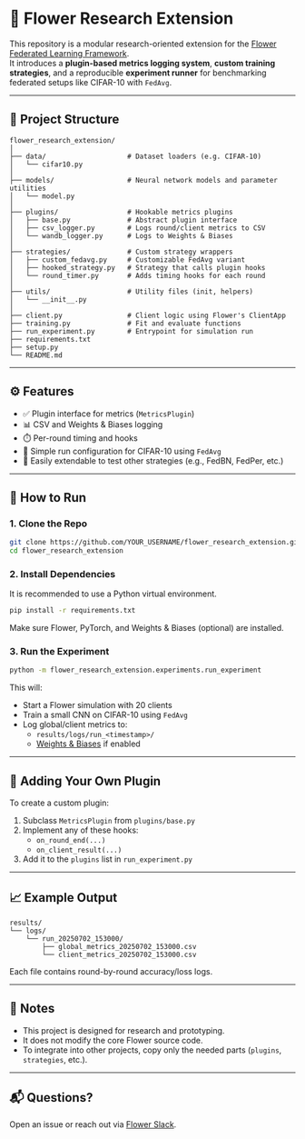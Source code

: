 # 🌼 Flower Research Extension

This repository is a modular research-oriented extension for the [Flower Federated Learning Framework](https://flower.dev).  
It introduces a **plugin-based metrics logging system**, **custom training strategies**, and a reproducible **experiment runner** for benchmarking federated setups like CIFAR-10 with `FedAvg`.

---

## 📂 Project Structure

```
flower_research_extension/
│
├── data/                    # Dataset loaders (e.g. CIFAR-10)
│   └── cifar10.py
│
├── models/                  # Neural network models and parameter utilities
│   └── model.py
│
├── plugins/                 # Hookable metrics plugins
│   ├── base.py              # Abstract plugin interface
│   ├── csv_logger.py        # Logs round/client metrics to CSV
│   └── wandb_logger.py      # Logs to Weights & Biases
│
├── strategies/              # Custom strategy wrappers
│   ├── custom_fedavg.py     # Customizable FedAvg variant
│   ├── hooked_strategy.py   # Strategy that calls plugin hooks
│   └── round_timer.py       # Adds timing hooks for each round
│
├── utils/                   # Utility files (init, helpers)
│   └── __init__.py
│
├── client.py                # Client logic using Flower's ClientApp
├── training.py              # Fit and evaluate functions
├── run_experiment.py        # Entrypoint for simulation run
├── requirements.txt
├── setup.py
└── README.md
```

---

## ⚙️ Features

- ✅ Plugin interface for metrics (`MetricsPlugin`)
- 📊 CSV and Weights & Biases logging
- ⏱️ Per-round timing and hooks
- 🧪 Simple run configuration for CIFAR-10 using `FedAvg`
- 🔌 Easily extendable to test other strategies (e.g., FedBN, FedPer, etc.)

---

## 🚀 How to Run

### 1. Clone the Repo
```bash
git clone https://github.com/YOUR_USERNAME/flower_research_extension.git
cd flower_research_extension
```

### 2. Install Dependencies
It is recommended to use a Python virtual environment.

```bash
pip install -r requirements.txt
```

Make sure Flower, PyTorch, and Weights & Biases (optional) are installed.

### 3. Run the Experiment
```bash
python -m flower_research_extension.experiments.run_experiment
```

This will:
- Start a Flower simulation with 20 clients
- Train a small CNN on CIFAR-10 using `FedAvg`
- Log global/client metrics to:
  - `results/logs/run_<timestamp>/`
  - [Weights & Biases](https://wandb.ai/) if enabled

---

## 🧩 Adding Your Own Plugin

To create a custom plugin:
1. Subclass `MetricsPlugin` from `plugins/base.py`
2. Implement any of these hooks:
   - `on_round_end(...)`
   - `on_client_result(...)`
3. Add it to the `plugins` list in `run_experiment.py`

---

## 📈 Example Output

```
results/
└── logs/
    └── run_20250702_153000/
        ├── global_metrics_20250702_153000.csv
        └── client_metrics_20250702_153000.csv
```

Each file contains round-by-round accuracy/loss logs.

---

## 🧪 Notes

- This project is designed for research and prototyping.
- It does not modify the core Flower source code.
- To integrate into other projects, copy only the needed parts (`plugins`, `strategies`, etc.).

---

## 📬 Questions?

Open an issue or reach out via [Flower Slack](https://friendly-flower.slack.com/join/shared_invite/zt-35epydsx3-_e~KjYPEcyevkJZ4Ja3XkA#/shared-invite/email).
